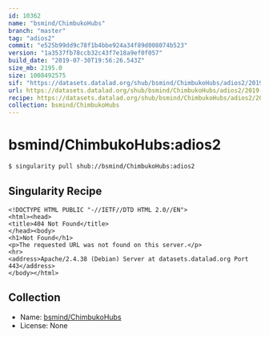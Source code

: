 ```yaml
---
id: 10362
name: "bsmind/ChimbukoHubs"
branch: "master"
tag: "adios2"
commit: "e525b99dd9c78f1b4bbe924a34f89d008074b523"
version: "1a3537fb78ccb32c43f7e18a9ef0f057"
build_date: "2019-07-30T19:56:26.543Z"
size_mb: 2195.0
size: 1008492575
sif: "https://datasets.datalad.org/shub/bsmind/ChimbukoHubs/adios2/2019-07-30-e525b99d-1a3537fb/1a3537fb78ccb32c43f7e18a9ef0f057.sif"
url: https://datasets.datalad.org/shub/bsmind/ChimbukoHubs/adios2/2019-07-30-e525b99d-1a3537fb/
recipe: https://datasets.datalad.org/shub/bsmind/ChimbukoHubs/adios2/2019-07-30-e525b99d-1a3537fb/Singularity
collection: bsmind/ChimbukoHubs
---
```


# bsmind/ChimbukoHubs:adios2

```bash
$ singularity pull shub://bsmind/ChimbukoHubs:adios2
```

## Singularity Recipe

```singularity
<!DOCTYPE HTML PUBLIC "-//IETF//DTD HTML 2.0//EN">
<html><head>
<title>404 Not Found</title>
</head><body>
<h1>Not Found</h1>
<p>The requested URL was not found on this server.</p>
<hr>
<address>Apache/2.4.38 (Debian) Server at datasets.datalad.org Port 443</address>
</body></html>
```

## Collection

 - Name: [bsmind/ChimbukoHubs](https://github.com/bsmind/ChimbukoHubs)
 - License: None

